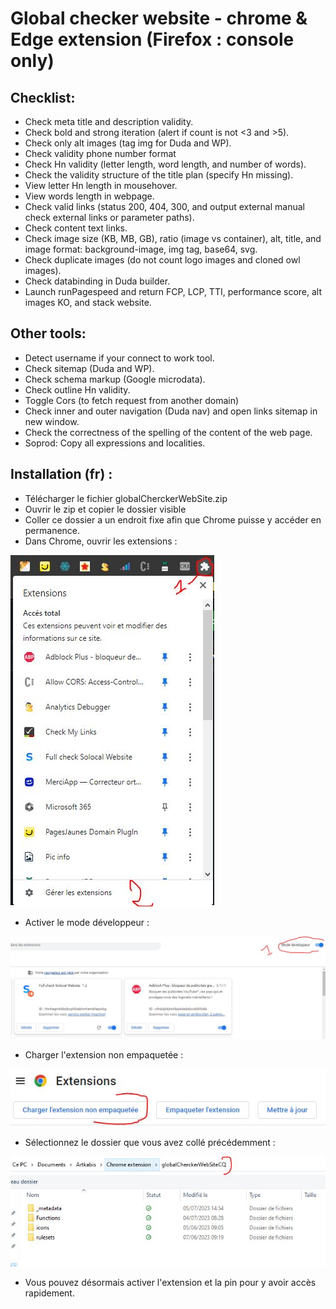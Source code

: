 # Global checker website - chrome & Edge extension (Firefox : console only)


## Checklist:
- Check meta title and description validity.
- Check bold and strong iteration (alert if count is not <3 and >5).
- Check only alt images (tag img for Duda and WP).
- Check validity phone number format
- Check Hn validity (letter length, word length, and number of words).
- Check the validity structure of the title plan (specify Hn missing).
- View letter Hn length in mousehover.
- View words length in webpage.
- Check valid links (status 200, 404, 300, and output external manual check external links or parameter paths).
- Check content text links.
- Check image size (KB, MB, GB), ratio (image vs container), alt, title, and image format: background-image, img tag, base64, svg.
- Check duplicate images (do not count logo images and cloned owl images).
- Check databinding in Duda builder.
- Launch runPagespeed and return FCP, LCP, TTI, performance score, alt images KO, and stack website.

## Other tools:
- Detect username if your connect to work tool.
- Check sitemap (Duda and WP).
- Check schema markup (Google microdata).
- Check outline Hn validity.
- Toggle Cors (to fetch request from another domain)
- Check inner and outer navigation (Duda nav) and open links sitemap in new window.
- Check the correctness of the spelling of the content of the web page.
- Soprod: Copy all expressions and localities.

## Installation (fr) :
- Télécharger le fichier globalCherckerWebSite.zip
- Ouvrir le zip et copier le dossier visible
- Coller ce dossier a un endroit fixe afin que Chrome puisse y accéder en permanence.
- Dans Chrome, ouvrir les extensions : 

![open chrome](https://github.com/artkabis/toolsWP/blob/main/Solocal%20tools%2C%20tips%20%26%20fix/tools-cq-checker/Chrome-extension/globalCheckerWebsite/medias/open-extensions.JPG)
- Activer le mode développeur :

![open chrome](https://github.com/artkabis/toolsWP/blob/main/Solocal%20tools%2C%20tips%20%26%20fix/tools-cq-checker/Chrome-extension/globalCheckerWebsite/medias/mode-dev.JPG)
- Charger l'extension non empaquetée :

![open chrome](https://github.com/artkabis/toolsWP/blob/main/Solocal%20tools%2C%20tips%20%26%20fix/tools-cq-checker/Chrome-extension/globalCheckerWebsite/medias/extension-empaquetee.JPG)
- Sélectionnez le dossier que vous avez collé précédemment :

![open chrome](https://github.com/artkabis/toolsWP/blob/main/Solocal%20tools%2C%20tips%20%26%20fix/tools-cq-checker/Chrome-extension/globalCheckerWebsite/medias/selection-dossier-extension.JPG)
- Vous pouvez désormais activer l'extension et la pin pour y avoir accès rapidement.

